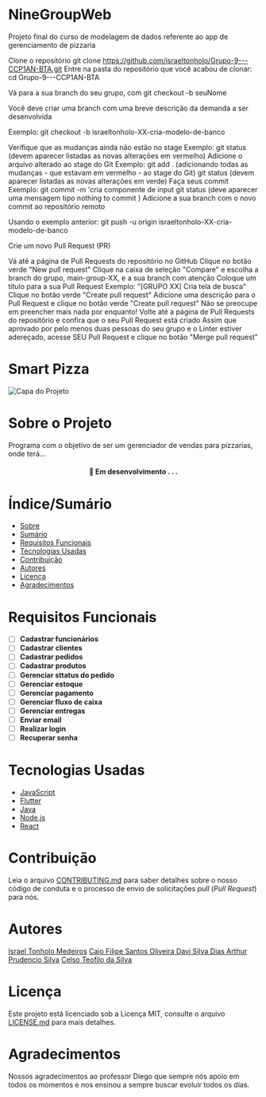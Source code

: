 # NineGroupWeb
Projeto final do curso de modelagem de dados referente ao app de gerenciamento de pizzaria

Clone o repositório
git clone https://github.com/israeltonholo/Grupo-9---CCP1AN-BTA.git
Entre na pasta do repositório que você acabou de clonar:
cd Grupo-9---CCP1AN-BTA

Vá para a sua branch do seu grupo, com git checkout -b seuNome


Você deve criar uma branch com uma breve descrição da demanda a ser desenvolvida


Exemplo: git checkout -b israeltonholo-XX-cria-modelo-de-banco

Verifique que as mudanças ainda não estão no stage
Exemplo: git status (devem aparecer listadas as novas alterações em vermelho)
Adicione o arquivo alterado ao stage do Git
Exemplo:
git add . (adicionando todas as mudanças - que estavam em vermelho - ao stage do Git)
git status (devem aparecer listadas as novas alterações em verde)
Faça seus commit
Exemplo:
git commit -m 'cria componente de input
git status (deve aparecer uma mensagem tipo nothing to commit )
Adicione a sua branch com o novo commit ao repositório remoto

Usando o exemplo anterior: git push -u origin israeltonholo-XX-cria-modelo-de-banco

Crie um novo Pull Request (PR)

Vá até a página de Pull Requests do repositório no GitHub
Clique no botão verde "New pull request"
Clique na caixa de seleção "Compare" e escolha a branch do grupo, main-group-XX, e a sua branch com atenção
Coloque um título para a sua Pull Request
Exemplo: "[GRUPO XX] Cria tela de busca"
Clique no botão verde "Create pull request"
Adicione uma descrição para o Pull Request e clique no botão verde "Create pull request"
Não se preocupe em preencher mais nada por enquanto!
Volte até a página de Pull Requests do repositório e confira que o seu Pull Request está criado
Assim que aprovado por pelo menos duas pessoas do seu grupo e o Linter estiver adereçado, acesse SEU Pull Request e clique no botão "Merge pull request"

# Smart Pizza


![Capa do Projeto](https://coolicias.ao/wp-content/uploads/2019/11/Receita-de-Pizza-de-Pepperoni-na-Fritadeira-El%C3%A9trica-1200x800.jpg)

# Sobre o Projeto

Programa com o objetivo de ser um gerenciador de vendas para pizzarias, onde terá...

<h4 align="center"> 
	🚧  Em desenvolvimento . . .
</h4>

# Índice/Sumário

* [Sobre](#sobre-o-projeto)
* [Sumário](#índice/sumário)
* [Requisitos Funcionais](#requisitos-funcionais)
* [Tecnologias Usadas](#tecnologias-usadas)
* [Contribuição](#contribuição)
* [Autores](#autores)
* [Licença](#licença)
* [Agradecimentos](#agradecimentos)


# Requisitos Funcionais 

- [ ] **Cadastrar funcionários**
- [ ] **Cadastrar clientes**
- [ ] **Cadastrar pedidos**
- [ ] **Cadastrar produtos**
- [ ] **Gerenciar sttatus do pedido**
- [ ] **Gerenciar estoque**
- [ ] **Gerenciar pagamento**
- [ ] **Gerenciar fluxo de caixa**
- [ ] **Gerenciar entregas**
- [ ] **Enviar email**
- [ ] **Realizar login**
- [ ] **Recuperar senha**

# Tecnologias Usadas

- [JavaScript](https://www.javascript.com)
- [Flutter](https://flutter.dev/)
- [Java](https://www.java.com/pt-BR/)
- [Node.js](https://nodejs.org/en/)
- [React](https://pt-br.reactjs.org/)

# Contribuição

Leia o arquivo [CONTRIBUTING.md](CONTRIBUTING.md) para saber detalhes sobre o nosso código de conduta e o processo de envio de solicitações *pull* (*Pull Request*) para nós.

# Autores

[Israel Tonholo Medeiros](https://github.com/israeltonholo)
[Caio Filipe Santos Oliveira ](https://github.com/CaioFilipeSantos)
[Davi Silva Dias ](https://github.com/Davi86)
[Arthur Prudencio Silva](https://github.com/ArthurPrudencioSilva)
[Celso Teofilo da Silva ](https://github.com/celsoteofilo)

# Licença

Este projeto está licenciado sob a Licença MIT,  consulte o arquivo [LICENSE.md](LICENSE.md) para mais detalhes.

# Agradecimentos

Nossos agradecimentos ao professor Diego que sempre nós apoio em todos os momentos e nos ensinou a sempre buscar evoluir todos os dias.